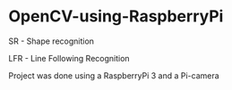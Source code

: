 # OpenCV-using-RaspberryPi
SR - Shape recognition

LFR - Line Following Recognition

Project was done using a RaspberryPi 3 and a Pi-camera
